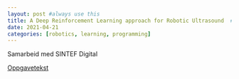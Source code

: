 ```yaml
---
layout: post #always use this
title: A Deep Reinforcement Learning approach for Robotic Ultrasound  #This becomes the title of the page
date: 2021-04-21
categories: [robotics, learning, programming]
---
```


Samarbeid med SINTEF Digital

[Oppgavetekst](../assets/SafeRobotLearning.pdf)
